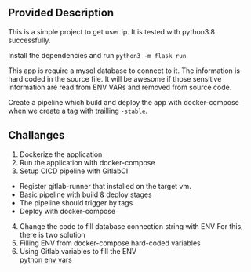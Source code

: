 ## Provided Description

This is a simple project to get user ip.
It is tested with python3.8 successfully.

Install the dependencies and run `python3 -m flask run`.

This app is require a mysql database to connect to it. The information is hard coded in the source file. It will be awesome if those sensitive information are read from ENV VARs and removed from source code.

Create a pipeline which build and deploy the app with docker-compose when we create a tag with trailling `-stable`. 


## Challanges

1. Dockerize the application
2. Run the application with docker-compose
3. Setup CICD pipeline with GitlabCI
  - Register gitlab-runner that installed on the target vm. 
  - Basic pipeline with build & deploy stages
  - The pipeline should trigger by tags
  - Deploy with docker-compose
4. Change the code to fill database connection string with ENV
For this, there is two solution
1. Filling ENV from docker-compose hard-coded variables
2. Using Gitlab variables to fill the ENV\
[python env vars](https://able.bio/rhett/how-to-set-and-get-environment-variables-in-python--274rgt5)

